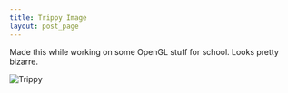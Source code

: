 ```yaml
---
title: Trippy Image
layout: post_page
---
```


Made this while working on some OpenGL stuff for school. Looks pretty bizarre.

![Trippy](img/trippy.png)
